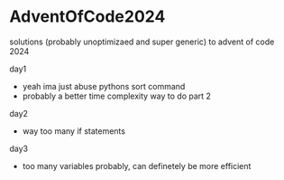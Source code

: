 # AdventOfCode2024
solutions (probably unoptimizaed and super generic) to advent of code 2024

day1
- yeah ima just abuse pythons sort command
- probably a better time complexity way to do part 2

day2
- way too many if statements

day3
- too many variables probably, can definetely be more efficient
